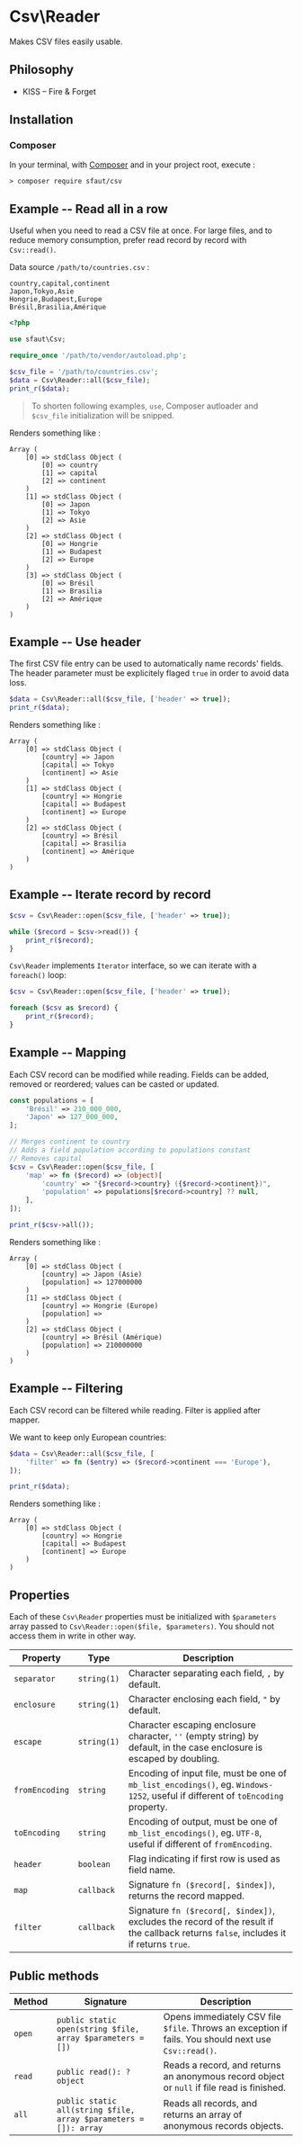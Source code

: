 # Csv\Reader

Makes CSV files easily usable.

## Philosophy

- KISS – Fire & Forget

## Installation

### Composer

In your terminal, with [Composer](https://getcomposer.org/) and in your project root, execute :

```
> composer require sfaut/csv
```

## Example -- Read all in a row

Useful when you need to read a CSV file at once. For large files, and to reduce memory consumption, prefer read record by record with `Csv::read()`.

Data source `/path/to/countries.csv` :

```
country,capital,continent
Japon,Tokyo,Asie
Hongrie,Budapest,Europe
Brésil,Brasilia,Amérique
```

```php
<?php

use sfaut\Csv;

require_once '/path/to/vendor/autoload.php';

$csv_file = '/path/to/countries.csv';
$data = Csv\Reader::all($csv_file);
print_r($data);
```

> To shorten following examples, `use`, Composer autloader and `$csv_file` initialization will be snipped.

Renders something like :

```
Array (
    [0] => stdClass Object (
        [0] => country
        [1] => capital
        [2] => continent
    )
    [1] => stdClass Object (
        [0] => Japon
        [1] => Tokyo
        [2] => Asie
    )
    [2] => stdClass Object (
        [0] => Hongrie
        [1] => Budapest
        [2] => Europe
    )
    [3] => stdClass Object (
        [0] => Brésil
        [1] => Brasilia
        [2] => Amérique
    )
)
```

## Example -- Use header

The first CSV file entry can be used to automatically name records' fields.
The header parameter must be explicitely flaged `true` in order to avoid data loss.

```php
$data = Csv\Reader::all($csv_file, ['header' => true]);
print_r($data);
```

Renders something like :

```
Array (
    [0] => stdClass Object (
        [country] => Japon
        [capital] => Tokyo
        [continent] => Asie
    )
    [1] => stdClass Object (
        [country] => Hongrie
        [capital] => Budapest
        [continent] => Europe
    )
    [2] => stdClass Object (
        [country] => Brésil
        [capital] => Brasilia
        [continent] => Amérique
    )
)
```

## Example -- Iterate record by record

```php
$csv = Csv\Reader::open($csv_file, ['header' => true]);

while ($record = $csv->read()) {
    print_r($record);
}
```

`Csv\Reader` implements `Iterator` interface, so we can iterate with a `foreach()` loop:

```php
$csv = Csv\Reader::open($csv_file, ['header' => true]);

foreach ($csv as $record) {
    print_r($record);
}
```

## Example -- Mapping

Each CSV record can be modified while reading. Fields can be added, removed or reordered; values can be casted or updated.

```php
const populations = [
    'Brésil' => 210_000_000,
    'Japon' => 127_000_000,
];

// Merges continent to country
// Adds a field population according to populations constant
// Removes capital
$csv = Csv\Reader::open($csv_file, [
    'map' => fn ($record) => (object)[
        'country' => "{$record->country} ({$record->continent})",
        'population' => populations[$record->country] ?? null,
    ],
]);

print_r($csv->all());
```

Renders something like :

```
Array (
    [0] => stdClass Object (
        [country] => Japon (Asie)
        [population] => 127000000
    )
    [1] => stdClass Object (
        [country] => Hongrie (Europe)
        [population] =>
    )
    [2] => stdClass Object (
        [country] => Brésil (Amérique)
        [population] => 210000000
    )
)
```

## Example -- Filtering

Each CSV record can be filtered while reading. Filter is applied after mapper.

We want to keep only European countries:

```php
$data = Csv\Reader::all($csv_file, [
    'filter' => fn ($entry) => ($record->continent === 'Europe'),
]);

print_r($data);
```

Renders something like :

```
Array (
    [0] => stdClass Object (
        [country] => Hongrie
        [capital] => Budapest
        [continent] => Europe
    )
)
```

## Properties

Each of these `Csv\Reader` properties must be initialized with `$parameters` array passed to `Csv\Reader::open($file, $parameters)`.
You should not access them in write in other way.

|Property         |Type          |Description                                                                                                                          |
|-----------------|--------------|-------------------------------------------------------------------------------------------------------------------------------------|
|`separator`      |`string(1)`   |Character separating each field, `,` by default.                                                                                     |
|`enclosure`      |`string(1)`   |Character enclosing each field, `"` by default.                                                                                      |
|`escape`         |`string(1)`   |Character escaping enclosure character, `''` (empty string) by default, in the case enclosure is escaped by doubling.                |
|`fromEncoding`   |`string`      |Encoding of input file, must be one of `mb_list_encodings()`, eg. `Windows-1252`, useful if different of `toEncoding` property.      |
|`toEncoding`     |`string`      |Encoding of output, must be one of `mb_list_encodings()`, eg. `UTF-8`, useful if different of `fromEncoding`.                        |
|`header`         |`boolean`     |Flag indicating if first row is used as field name.                                                                                  |
|`map`            |`callback`    |Signature `fn ($record[, $index])`, returns the record mapped.                                                                       |
|`filter`         |`callback`    |Signature `fn ($record[, $index])`, excludes the record of the result if the callback returns `false`, includes it if returns `true`.|

## Public methods

|Method  |Signature                                                       |Description                                                                                          |
|--------|----------------------------------------------------------------|-----------------------------------------------------------------------------------------------------|
|`open`  |`public static open(string $file, array $parameters = [])`      |Opens immediately CSV file `$file`. Throws an exception if fails. You should next use `Csv::read()`. |
|`read`  |`public read(): ?object`                                        |Reads a record, and returns an anonymous record object or `null` if file read is finished.           |
|`all`   |`public static all(string $file, array $parameters = []): array`|Reads all records, and returns an array of anonymous records objects.                                |
